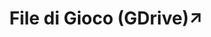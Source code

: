 ---
title: File di Gioco (GDrive)↗
nav_order: 4
redirect_to: https://drive.google.com/folderview?id=1v4lHA9wHureeLZjUF6e2kBoM-Xkh4_7X
---
